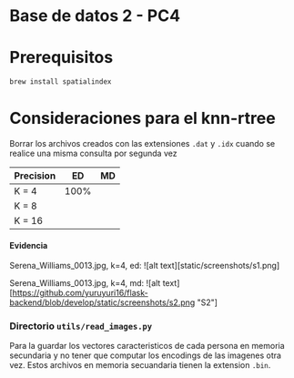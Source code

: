 # Base de datos 2 - PC4

# Prerequisitos

```bash
brew install spatialindex
```

# Consideraciones para el knn-rtree

Borrar los archivos creados con las extensiones ```.dat``` y ```.idx```
cuando se realice una misma consulta por segunda vez

| Precision | ED | MD |
|-|-|-|
| K = 4 | 100% |  |
| K = 8 |  |  |
| K = 16 |  |  |

#### Evidencia

Serena_Williams_0013.jpg, k=4, ed:
![alt text][static/screenshots/s1.png]

Serena_Williams_0013.jpg, k=4, md:
![alt text][https://github.com/yuruyuri16/flask-backend/blob/develop/static/screenshots/s2.png "S2"]

### Directorio ```utils/read_images.py```

Para la guardar los vectores caracteristicos de cada persona en
memoria secundaria y no tener que computar los encodings de las
imagenes otra vez. Estos archivos en memoria secuandaria tienen la extension
```.bin```.
